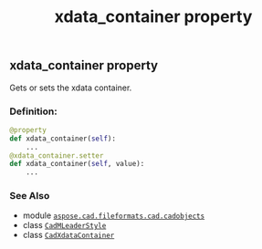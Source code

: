 ﻿---
title: xdata_container property
second_title: Aspose.CAD for Python via .NET API References
description: 
type: docs
weight: 920
url: /python-net/aspose.cad.fileformats.cad.cadobjects/cadmleaderstyle/xdata_container/
is_root: false
---

## xdata_container property


Gets or sets the xdata container.
### Definition:
```python
@property
def xdata_container(self):
    ...
@xdata_container.setter
def xdata_container(self, value):
    ...
```

### See Also
* module [`aspose.cad.fileformats.cad.cadobjects`](../../)
* class [`CadMLeaderStyle`](/cad/python-net/aspose.cad.fileformats.cad.cadobjects/cadmleaderstyle)
* class [`CadXdataContainer`](/cad/python-net/aspose.cad.fileformats.cad.cadobjects/cadxdatacontainer)
